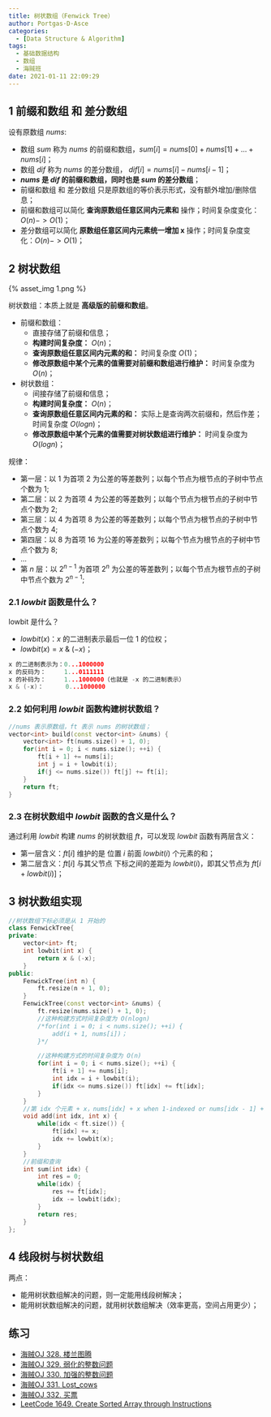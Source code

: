 ```yaml
---
title: 树状数组（Fenwick Tree）
author: Portgas·D·Asce
categories:
  - [Data Structure & Algorithm]
tags:
  - 基础数据结构
  - 数组
  - 海贼班
date: 2021-01-11 22:09:29
---
```


<!--more-->
## 1 前缀和数组 和 差分数组
设有原数组 $nums$:
- 数组 $sum$ 称为 $nums$ 的前缀和数组，$sum[i] = nums[0] + nums[1] + ... + nums[i]$；
- 数组 $dif$ 称为 $nums$ 的差分数组， $dif[i] = nums[i] - nums[i - 1]$；
- **$nums$ 是 $dif$ 的前缀和数组，同时也是 $sum$ 的差分数组**；
- 前缀和数组 和 差分数组 只是原数组的等价表示形式，没有额外增加/删除信息；
- 前缀和数组可以简化 **查询原数组任意区间内元素和** 操作；时间复杂度变化：$O(n)->O(1)$；
- 差分数组可以简化 **原数组任意区间内元素统一增加 x** 操作；时间复杂度变化：$O(n)->O(1)$；

## 2 树状数组
{% asset_img 1.png %}

树状数组：本质上就是 **高级版的前缀和数组**。
- 前缀和数组：
  - 直接存储了前缀和信息；
  - **构建时间复杂度：** $O(n)$；
  - **查询原数组任意区间内元素的和：** 时间复杂度 $O(1)$；
  - **修改原数组中某个元素的值需要对前缀和数组进行维护：** 时间复杂度为 $O(n)$；
- 树状数组：
  - 间接存储了前缀和信息；
  - **构建时间复杂度：** $O(n)$；
  - **查询原数组任意区间内元素的和：** 实际上是查询两次前缀和，然后作差；时间复杂度 $O(logn)$；
  - **修改原数组中某个元素的值需要对树状数组进行维护：** 时间复杂度为 $O(logn)$；

规律：
- 第一层：以 1 为首项 2 为公差的等差数列；以每个节点为根节点的子树中节点个数为 1;
- 第二层：以 2 为首项 4 为公差的等差数列；以每个节点为根节点的子树中节点个数为 2;
- 第三层：以 4 为首项 8 为公差的等差数列；以每个节点为根节点的子树中节点个数为 4;
- 第四层：以 8 为首项 16 为公差的等差数列；以每个节点为根节点的子树中节点个数为 8;
- ...
- 第 $n$ 层：以 $2^{n - 1}$ 为首项 $2^n$ 为公差的等差数列；以每个节点为根节点的子树中节点个数为 $2^{n - 1}$;

### 2.1 $lowbit$ 函数是什么？
lowbit 是什么？
- $lowbit(x)$：$x$ 的二进制表示最后一位 $1$ 的位权；
- $lowbit(x) = x\ \&\ (-x)$；

```cpp
x 的二进制表示为：0...1000000
x 的反码为：     1...0111111
x 的补码为：     1...1000000（也就是 -x 的二进制表示）
x & (-x)：      0...1000000
```
### 2.2 如何利用 $lowbit$ 函数构建树状数组？
```cpp
//nums 表示原数组，ft 表示 nums 的树状数组；
vector<int> build(const vector<int> &nums) {
    vector<int> ft(nums.size() + 1, 0);
    for(int i = 0; i < nums.size(); ++i) {
        ft[i + 1] += nums[i];
        int j = i + lowbit(i);
        if(j <= nums.size()) ft[j] += ft[i];
    }
    return ft;
}
```

### 2.3 在树状数组中 $lowbit$ 函数的含义是什么？
通过利用 $lowbit$ 构建 $nums$ 的树状数组 $ft$，可以发现 $lowbit$ 函数有两层含义：
- 第一层含义：$ft[i]$ 维护的是 位置 $i$ 前面 $lowbit(i)$ 个元素的和；
- 第二层含义：$ft[i]$ 与其父节点 下标之间的差距为 $lowbit(i)$，即其父节点为 $ft[i + lowbit(i)]$；

## 3 树状数组实现
```cpp
//树状数组下标必须是从 1 开始的
class FenwickTree{
private:
    vector<int> ft;
    int lowbit(int x) {
        return x & (-x);
    }
public:
    FenwickTree(int n) {
        ft.resize(n + 1, 0);
    }
    FenwickTree(const vector<int> &nums) {
        ft.resize(nums.size() + 1, 0);
        //这种构建方式时间复杂度为 O(nlogn)
        /*for(int i = 0; i < nums.size(); ++i) {
            add(i + 1, nums[i])；
        }*/

        //这种构建方式的时间复杂度为 O(n)
        for(int i = 0; i < nums.size(); ++i) {
            ft[i + 1] += nums[i];
            int idx = i + lowbit(i);
            if(idx <= nums.size()) ft[idx] += ft[idx];
        }
    }
    //第 idx 个元素 + x，nums[idx] + x when 1-indexed or nums[idx - 1] + x when 0-indexed
    void add(int idx, int x) {
        while(idx < ft.size()) {
            ft[idx] += x;
            idx += lowbit(x);
        }
    }
    //前缀和查询
    int sum(int idx) {
        int res = 0;
        while(idx) {
            res += ft[idx];
            idx -= lowbit(idx);
        }
        return res;
    }
};
```

## 4 线段树与树状数组
两点：
- 能用树状数组解决的问题，则一定能用线段树解决；
- 能用树状数组解决的问题，就用树状数组解决（效率更高，空间占用更少）；

## 练习
- [海贼OJ 328. 楼兰图腾](http://oj.haizeix.com/problem/328)
- [海贼OJ 329. 弱化的整数问题](http://oj.haizeix.com/problem/329)
- [海贼OJ 330. 加强的整数问题](http://oj.haizeix.com/problem/330)
- [海贼OJ 331. Lost_cows](http://oj.haizeix.com/problem/331)
- [海贼OJ 332. 买票](http://oj.haizeix.com/problem/332)
- [LeetCode 1649. Create Sorted Array through Instructions](https://leetcode.com/problems/create-sorted-array-through-instructions/)
